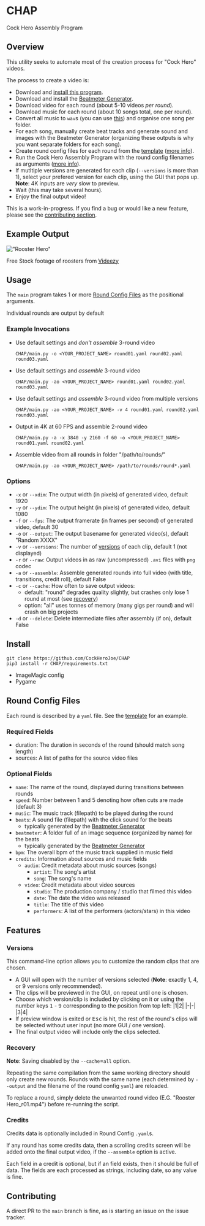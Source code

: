 # CHAP
Cock Hero Assembly Program

## Overview

This utility seeks to automate most of the creation process for "Cock Hero" videos. 

The process to create a video is:
- Download and [install this program](#Install).
- Download and install the [Beatmeter Generator](https://gitlab.com/SklaveDaniel/BeatmeterGenerator/).
- Download video for each round (about 5-10 videos *per round*).
- Download music for each round (about 10 songs total, one per round).
- Convert all music to `wav`s (you can use [this](https://online-audio-converter.com/))
    and organise one song per folder.
- For each song, manually create beat tracks and generate sound and images with the Beatmeter Generator 
    (organizing these outputs is why you want separate folders for each song).
- Create round config files for each round from the [template](template.yaml) ([more info](#round-config-files)).
- Run the Cock Hero Assembly Program with the round config filenames as arguments ([more info](#usage)).
- If mutltiple versions are generated for each clip (`--versions` is more than 1), select your prefered version 
        for each clip, using the GUI that pops up. **Note**: 4K inputs are *very* slow to preview.
- Wait (this may take several hours).
- Enjoy the final output video!

This is a work-in-progress. If you find a bug or would like a new feature, please see the [contributing section](#contributing).

## Example Output

!["Rooster Hero"](rooster-hero.gif)

Free Stock footage of roosters from [Videezy](http://www.videezy.com)

## Usage

The `main` program takes 1 or more [Round Config Files](#round-config-files) as the positional arguments.

Individual rounds are output by default

### Example Invocations

- Use default settings and *don't assemble* 3-round video
    ```
    CHAP/main.py -o <YOUR_PROJECT_NAME> round01.yaml round02.yaml round03.yaml
    ```
- Use default settings and *assemble* 3-round video
    ```
    CHAP/main.py -ao <YOUR_PROJECT_NAME> round01.yaml round02.yaml round03.yaml
    ```
- Use default settings and *assemble* 3-round video from multiple versions
    ```
    CHAP/main.py -ao <YOUR_PROJECT_NAME> -v 4 round01.yaml round02.yaml round03.yaml
    ```
- Output in 4K at 60 FPS and assemble 2-round video
    ```
    CHAP/main.py -a -x 3840 -y 2160 -f 60 -o <YOUR_PROJECT_NAME> round01.yaml round02.yaml
    ```
- Assemble video from all rounds in folder "/path/to/rounds/"
    ```
    CHAP/main.py -ao <YOUR_PROJECT_NAME> /path/to/rounds/round*.yaml
    ```   

### Options
- `-x` or `--xdim`: The output width (in pixels) of generated video, default 1920
- `-y` or `--ydim`: The output height (in pixels) of generated video, default 1080
- `-f` or `--fps`: The output framerate (in frames per second) of generated video, default 30
- `-o` or `--output`: The output basename for generated video(s), default "Random XXXX"
- `-v` or `--versions`: The number of [versions](#versions) of each clip, default 1 (not displayed)
- `-r` or `--raw`: Output videos in as raw (uncompressed) `.avi` files with `png` codec
- `-a` or `--assemble`: Assemble generated rounds into full video (with title, transitions, 
    credit roll), default False
- `-c` or `--cache`: How often to save output videos:
    - default: "round" degrades quality slightly, but crashes only lose 1 round at most 
        (see  [recovery](#recovery))
    - option: "all" uses tonnes of memory (many gigs per round) and will crash on big projects
- `-d` or `--delete`: Delete intermediate files after assembly (if on), default False

## Install
```
git clone https://github.com/CockHeroJoe/CHAP
pip3 install -r CHAP/requirements.txt
```
- ImageMagic config
- Pygame

## Round Config Files

Each round is described by a `yaml` file. See the [template](template.yaml) for an example.

### Required Fields
- duration: The duration in seconds of the round (should match song length)
- sources: A list of paths for the source video files

### Optional Fields
- `name`: The name of the round, displayed during transitions between rounds
- `speed`: Number between 1 and 5 denoting how often cuts are made (default 3)
- `music`: The music track (filepath) to be played during the round
- `beats`: A sound file (filepath) with the click sound for the beats
    - typically generated by the [Beatmeter Generator](https://gitlab.com/SklaveDaniel/BeatmeterGenerator/)
- `beatmeter`: A folder full of an image sequence (organized by name) for the beats
    - typically generated by the [Beatmeter Generator](https://gitlab.com/SklaveDaniel/BeatmeterGenerator/)
- `bpm`: The overall bpm of the music track supplied in music field
- `credits`: Information about sources and music fields
    - `audio`: Credit metadata about music sources (songs)
        - `artist`: The song's artist
        - `song`: The song's name
    - `video`: Credit metadata about video sources
        - `studio`: The production company / studio that filmed this video
        - `date`: The date the video was released
        - `title`: The title of this video
        - `performers`: A list of the performers (actors/stars) in this video

## Features

### Versions

This command-line option allows you to customize the random clips that are chosen.
- A GUI will open with the number of versions selected 
    (**Note**: exactly 1, 4, or 9 versions only recommended).
- The clips will be previewed in the GUI, on repeat until one is chosen.
- Choose which version/clip is included by clicking on it or using the number keys 
    <kbd>1</kbd> - <kbd>9</kbd> corresponding to the position from top left:
    |1|2|
    |-|-|
    |3|4|
- If preview window is exited or <kbd>Esc</kbd> is hit, the rest of the round's clips
    will be selected without user input (no more GUI / one version).
- The final output video will include only the clips selected.

### Recovery

**Note**: Saving disabled by the `--cache`=`all` option.

Repeating the same compilation from the same working directory should only create new rounds. 
Rounds with the same name (each determined by `--output` and the filename of the round config `yaml`)
are reloaded. 

To replace a round, simply delete the unwanted round video (E.G. "Rooster Hero_r01.mp4")
before re-running the script.

### Credits

Credits data is optionally included in Round Config `.yaml`s. 

If any round has some credits data, then a scrolling credits screen will be added onto the final
output video, if the `--assemble` option is active.

Each field in a credit is optional, but if an field exists, then it should be full of data.
The fields are each processed as strings, including date, so any value is fine.

## Contributing

A direct PR to the `main` branch is fine, as is starting an issue on the issue tracker.
